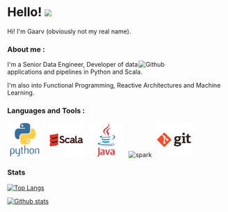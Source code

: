 <h1> Hello! <img src = "https://raw.githubusercontent.com/MartinHeinz/MartinHeinz/master/wave.gif" width = 50px> </h1>
<p align='center'>

</p>
<div size='20px'> Hi! I'm Gaarv (obviously not my real name). 
</div>


### About me :

<img width="40%" align="right" alt="Github" src="https://raw.githubusercontent.com/onimur/.github/master/.resources/git-header.svg" />

I'm a Senior Data Engineer, Developer of data applications and pipelines in Python and Scala.

I'm also into Functional Programming, Reactive Architectures and Machine Learning.


### Languages and Tools :

<p>
<img src="https://github.com/devicons/devicon/blob/master/icons/python/python-original-wordmark.svg" title="python" alt="python" width="80"/>&nbsp;  &nbsp;
<img src="https://github.com/devicons/devicon/blob/master/icons/scala/scala-original-wordmark.svg" title="scala" alt="scala" width="80"/>&nbsp;&nbsp;
<img src="https://github.com/devicons/devicon/blob/master/icons/java/java-original-wordmark.svg" title="java" alt="java" width="80"/>&nbsp;&nbsp;
<img src="https://upload.wikimedia.org/wikipedia/commons/thumb/f/f3/Apache_Spark_logo.svg/512px-Apache_Spark_logo.svg.png" title="spark" alt="spark" width="80"/>&nbsp;&nbsp;
<img src="https://github.com/devicons/devicon/blob/master/icons/git/git-original-wordmark.svg" title="Git" **alt="Git" width="80"/>&nbsp;&nbsp;
</p>

### Stats

[![Top Langs](https://github-readme-stats.vercel.app/api/top-langs/?username=gaarv&layout=compact&theme=vision-friendly-dark)](https://github.com/anuraghazra/github-readme-stats)

[![Github stats](https://github-readme-stats.vercel.app/api?username=gaarv&theme=radical)](https://github.com/anuraghazra/github-readme-stats)
